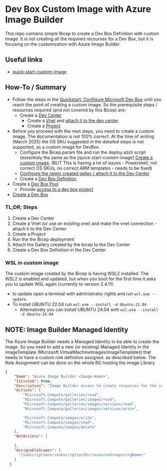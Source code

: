 # Dev Box Custom Image with Azure Image Builder
This repo contains simple Bicep to create a Dev Box Definition with custom Image. It is not creating all the required recourses for a Dev Box, but it is focusing on the customization with Azure Image Builder. 

## Useful links
- [quick-start-custom-image](https://github.com/Azure/azure-quickstart-templates/blob/master/quickstarts/microsoft.devcenter/devbox-with-customized-image/customized-image/customized-image.bicep)

##  How-To / Summary
- Follow the steps in the [Quickstart: Configure Microsoft Dev Box](https://learn.microsoft.com/en-us/azure/dev-box/quickstart-configure-dev-box-service) until you reach the point of creating a custom image. So the prerequisite steps / resources required (and not covered by this Bicep) are:
    - Create a [Dev Center](https://learn.microsoft.com/en-us/azure/dev-box/quickstart-configure-dev-box-service#create-a-dev-center)
        - Create a [Vnet](https://learn.microsoft.com/en-us/azure/dev-box/how-to-configure-network-connections?tabs=AzureADJoin#create-a-virtual-network-and-subnet) and [attach it to the dev center](https://learn.microsoft.com/en-us/azure/dev-box/how-to-configure-network-connections?tabs=AzureADJoin#attach-a-network-connection-to-a-dev-center)
        - Create a [Project](https://learn.microsoft.com/en-us/azure/dev-box/quickstart-configure-dev-box-service#create-a-project)
- Before yoy proceed with the next steps, you need to create a custom image. The documentation is not 100% correct. At the time of writing (March 2025) the OS SKU suggested in the detailed steps is not supported, as a custom image for DevBox. 
    - Configure the Bicep.param file and run the deploy.azcli script (essentialy the same as the [quick-start-custom-image] [Create a custom image](https://learn.microsoft.com/en-us/azure/dev-box/how-to-customize-devbox-azure-image-builder). (BUT This is having a lot of issues - Powershell, not correct OS SKUs, no correct ARM templates - needs to be fixed)
    - [Configure the newly created galley / attach it to the Dev Center](https://learn.microsoft.com/en-us/azure/dev-box/how-to-configure-azure-compute-gallery#attach-a-gallery-to-a-dev-center)
    - Create a [Dev Box Definition](https://learn.microsoft.com/en-us/azure/dev-box/quickstart-configure-dev-box-service#create-a-dev-box-definition)
- Create a [Dev Box Pool](https://learn.microsoft.com/en-us/azure/dev-box/quickstart-configure-dev-box-service#create-a-dev-box-pool)
    - Provide [access to a dev box project](https://learn.microsoft.com/en-us/azure/dev-box/quickstart-configure-dev-box-service#provide-access-to-a-dev-box-project)
- [Create a Dev Box](https://learn.microsoft.com/en-us/azure/dev-box/quickstart-create-dev-box?tabs=no-existing-dev-boxes#create-a-dev-box)

### TL;DR; Steps
1. Create a Dev Center
2. Create a Vnet (or use an existing one) and make the vnet connection - attach it to the Dev Center
3. Create a Project
4. Run the the Bicep deployment
5. Attach the Gallery created by the bicep to the Dev Center
6. Create a Dev Box Definition in the Dev Center

### WSL in custom image
The custom image created by the Bicep is having WSL2 installed. The WSL2 is enabled and updated, but when you boot for the first time it asks you to update WSL again (currently to version 2.4.11).
- to update open a terminal with administrator rights and run `wsl.exe --update`. 
- To install UBUNTU 22.04 run `wsl.exe --install -d Ubuntu-22.04`
    - Alternatively you can install UBUNTU 24.04 with `wsl.exe --install -d Ubuntu-24.04`


## NOTE: Image Builder Managed Identity
The Azure Image Builder needs a Managed Identity to be able to create the image. So you need to add a new (or existing) Managed Identity in the imageTemplate (Microsoft.VirtualMachineImages/imageTemplates) that needs to have a custom role definition assigned. as described below. The Role Assignment can be done on the whole RG hosting the image Library

```json
{
    "Name": "Azure Image Builder <Image-Name>",
    "IsCustom": true,
    "Description": "Image Builder access to create resources for the image build, you should delete or split out as appropriate",
    "Actions": [
        "Microsoft.Compute/galleries/read",
        "Microsoft.Compute/galleries/images/read",
        "Microsoft.Compute/galleries/images/versions/read",
        "Microsoft.Compute/galleries/images/versions/write",

        "Microsoft.Compute/images/write",
        "Microsoft.Compute/images/read",
        "Microsoft.Compute/images/delete"
    ],
    "NotActions": [
  
    ],
    "AssignableScopes": [
      "/subscriptions/<subscriptionID>/resourceGroups/<rgName>"
    ]
  }





```

